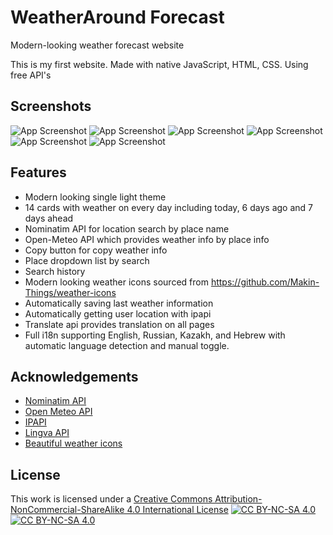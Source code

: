 # WeatherAround Forecast
Modern-looking weather forecast website

This is my first website. Made with native JavaScript, HTML, CSS. Using free API's

## Screenshots
![App Screenshot](https://i.ibb.co/LQSJpPF/site1.png)
![App Screenshot](https://i.ibb.co/2v2BDvp/site2.png)
![App Screenshot](https://i.ibb.co/930W6qm/site3.png)
![App Screenshot](https://i.ibb.co/RHVsYyf/site4.png)
![App Screenshot](https://i.ibb.co/X2wSJX1/site5.png)
![App Screenshot](https://i.ibb.co/R9cJtFQ/site6.png)


## Features

- Modern looking single light theme
- 14 cards with weather on every day including today, 6 days ago and 7 days ahead
- Nominatim API for location search by place name
- Open-Meteo API which provides weather info by place info
- Copy button for copy weather info
- Place dropdown list by search
- Search history
- Modern looking weather icons sourced from https://github.com/Makin-Things/weather-icons
- Automatically saving last weather information
- Automatically getting user location with ipapi
- Translate api provides translation on all pages
- Full i18n supporting English, Russian, Kazakh, and Hebrew with automatic language detection and manual toggle.

## Acknowledgements

 - [Nominatim API](https://nominatim.org/)
 - [Open Meteo API](https://open-meteo.com/)
 - [IPAPI](https://ipapi.co/)
 - [Lingva API](https://github.com/thedaviddelta/lingva-translate)
 - [Beautiful weather icons](https://github.com/Makin-Things/weather-icons)



## License

This work is licensed under a
[Creative Commons Attribution-NonCommercial-ShareAlike 4.0 International License][cc-by-nc-sa]
[![CC BY-NC-SA 4.0][cc-by-nc-sa-shield]][cc-by-nc-sa]
[![CC BY-NC-SA 4.0][cc-by-nc-sa-image]][cc-by-nc-sa]

[cc-by-nc-sa]: http://creativecommons.org/licenses/by-nc-sa/4.0/
[cc-by-nc-sa-image]: https://licensebuttons.net/l/by-nc-sa/4.0/88x31.png
[cc-by-nc-sa-shield]: https://img.shields.io/badge/License-CC%20BY--NC--SA%204.0-lightgrey.svg
